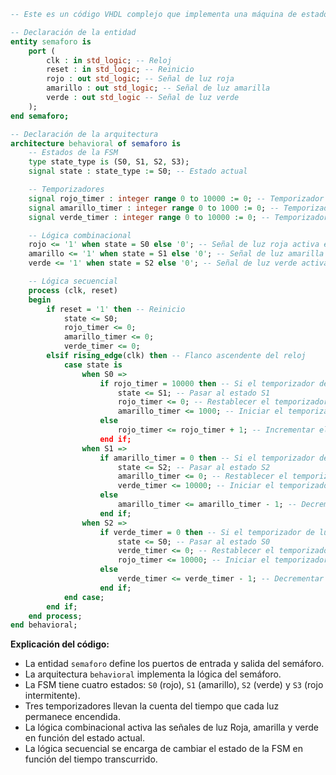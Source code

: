 ```vhdl
-- Este es un código VHDL complejo que implementa una máquina de estados finitos (FSM) para controlar un semáforo.

-- Declaración de la entidad
entity semaforo is
    port (
        clk : in std_logic; -- Reloj
        reset : in std_logic; -- Reinicio
        rojo : out std_logic; -- Señal de luz roja
        amarillo : out std_logic; -- Señal de luz amarilla
        verde : out std_logic -- Señal de luz verde
    );
end semaforo;

-- Declaración de la arquitectura
architecture behavioral of semaforo is
    -- Estados de la FSM
    type state_type is (S0, S1, S2, S3);
    signal state : state_type := S0; -- Estado actual

    -- Temporizadores
    signal rojo_timer : integer range 0 to 10000 := 0; -- Temporizador de luz roja
    signal amarillo_timer : integer range 0 to 1000 := 0; -- Temporizador de luz amarilla
    signal verde_timer : integer range 0 to 10000 := 0; -- Temporizador de luz verde

    -- Lógica combinacional
    rojo <= '1' when state = S0 else '0'; -- Señal de luz roja activa en el estado S0
    amarillo <= '1' when state = S1 else '0'; -- Señal de luz amarilla activa en el estado S1
    verde <= '1' when state = S2 else '0'; -- Señal de luz verde activa en el estado S2

    -- Lógica secuencial
    process (clk, reset)
    begin
        if reset = '1' then -- Reinicio
            state <= S0;
            rojo_timer <= 0;
            amarillo_timer <= 0;
            verde_timer <= 0;
        elsif rising_edge(clk) then -- Flanco ascendente del reloj
            case state is
                when S0 =>
                    if rojo_timer = 10000 then -- Si el temporizador de luz roja ha expirado
                        state <= S1; -- Pasar al estado S1
                        rojo_timer <= 0; -- Restablecer el temporizador de luz roja
                        amarillo_timer <= 1000; -- Iniciar el temporizador de luz amarilla
                    else
                        rojo_timer <= rojo_timer + 1; -- Incrementar el temporizador de luz roja
                    end if;
                when S1 =>
                    if amarillo_timer = 0 then -- Si el temporizador de luz amarilla ha expirado
                        state <= S2; -- Pasar al estado S2
                        amarillo_timer <= 0; -- Restablecer el temporizador de luz amarilla
                        verde_timer <= 10000; -- Iniciar el temporizador de luz verde
                    else
                        amarillo_timer <= amarillo_timer - 1; -- Decrementar el temporizador de luz amarilla
                    end if;
                when S2 =>
                    if verde_timer = 0 then -- Si el temporizador de luz verde ha expirado
                        state <= S0; -- Pasar al estado S0
                        verde_timer <= 0; -- Restablecer el temporizador de luz verde
                        rojo_timer <= 10000; -- Iniciar el temporizador de luz roja
                    else
                        verde_timer <= verde_timer - 1; -- Decrementar el temporizador de luz verde
                    end if;
            end case;
        end if;
    end process;
end behavioral;
```

**Explicación del código:**

* La entidad `semaforo` define los puertos de entrada y salida del semáforo.
* La arquitectura `behavioral` implementa la lógica del semáforo.
* La FSM tiene cuatro estados: `S0` (rojo), `S1` (amarillo), `S2` (verde) y `S3` (rojo intermitente).
* Tres temporizadores llevan la cuenta del tiempo que cada luz permanece encendida.
* La lógica combinacional activa las señales de luz Roja, amarilla y verde en función del estado actual.
* La lógica secuencial se encarga de cambiar el estado de la FSM en función del tiempo transcurrido.